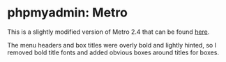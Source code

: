 # phpmyadmin: Metro

This is a slightly modified version of Metro 2.4 that can be found [here](https://www.phpmyadmin.net/themes/).

The menu headers and box titles were overly bold and lightly hinted, so I removed bold title fonts and added obvious boxes around titles for boxes.
